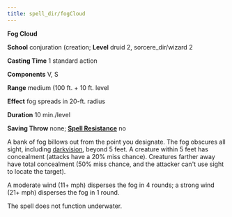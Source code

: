 ```yaml
---
title: spell_dir/fogCloud
---
```

 **Fog Cloud**

**School** conjuration (creation; **Level** druid 2, sorcere_dir/wizard 2

**Casting Time** 1 standard action

**Components** V, S

**Range** medium (100 ft. + 10 ft. level

**Effect** fog spreads in 20-ft. radius

**Duration** 10 min./level

**Saving Throw** none; **[Spell Resistance](../glossary#_spell-resistance)** no

A bank of fog billows out from the point you designate. The fog obscures all sight, including [darkvision](../glossary#_darkvision), beyond 5 feet. A creature within 5 feet has concealment (attacks have a 20% miss chance). Creatures farther away have total concealment (50% miss chance, and the attacker can't use sight to locate the target).

A moderate wind (11+ mph) disperses the fog in 4 rounds; a strong wind (21+ mph) disperses the fog in 1 round.

The spell does not function underwater.

